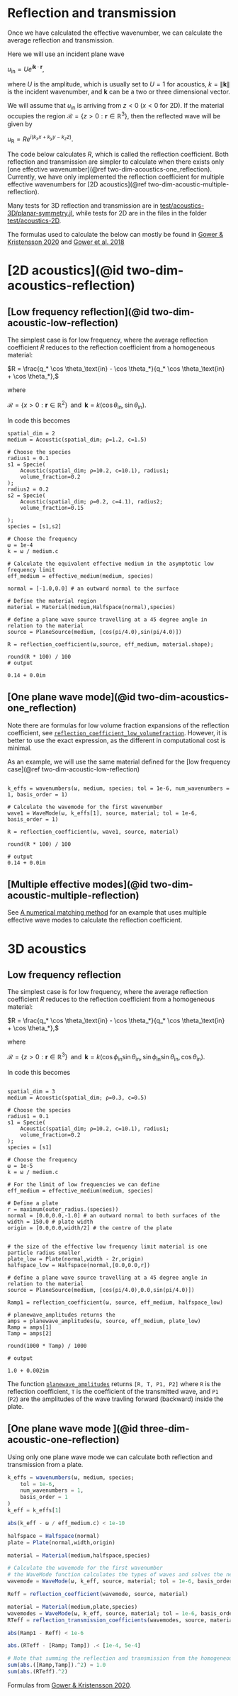 # Reflection and transmission

Once we have calculated the effective wavenumber, we can calculate the average reflection and transmission.

Here we will use an incident plane wave

$u_\text{in} = U e^{i \mathbf k \cdot \mathbf r},$

where $U$ is the amplitude, which is usually set to $U=1$ for acoustics, $k = \|\mathbf k\|$ is the incident wavenumber, and $\mathbf k$ can be a two or three dimensional vector.

We will assume that $u_\text{in}$ is arriving from $z<0$ ($x<0$ for 2D). If the material occupies the region $\mathcal R = \{ z>0 : \mathbf r \in \mathbb R^3\}$, then the reflected wave will be given by  

$u_\text{R} = R e^{i (k_x x + k_y y - k_z z)}.$

The code below calculates $R$, which is called the reflection coefficient. Both reflection and transmission are simpler to calculate when there exists only [one effective wavenumber](@ref two-dim-acoustics-one_reflection). Currently, we have only implemented the reflection coefficient for multiple effective wavenumbers for [2D acoustics](@ref two-dim-acoustic-multiple-reflection).

Many tests for 3D reflection and transmission are in [test/acoustics-3D/planar-symmetry.jl](../../../test/acoustics-3D/planar-symmetry.jl), while tests for 2D are in the files in the folder [test/acoustics-2D](../../../test/acoustics-2D).  

The formulas used to calculate the below can mostly be found in [Gower & Kristensson 2020](https://arxiv.org/pdf/2010.00934.pdf) and [Gower et al. 2018](https://arxiv.org/abs/1712.05427)

# [2D acoustics](@id two-dim-acoustics-reflection)

## [Low frequency reflection](@id two-dim-acoustic-low-reflection)

The simplest case is for low frequency, where the average reflection coefficient $R$ reduces to the reflection coefficient from a homogeneous material:

$R = \frac{q_* \cos \theta_\text{in} - \cos \theta_*}{q_* \cos \theta_\text{in} + \cos \theta_*},$

where

$\mathcal R = \{ x>0 : \mathbf r \in \mathbb R^2\}  \;\; \text{and} \;\; \mathbf k = k (\cos \theta_\text{in}, \sin \theta_\text{in}).$

In code this becomes

```jldoctest 2; setup = :(using EffectiveWaves)
spatial_dim = 2
medium = Acoustic(spatial_dim; ρ=1.2, c=1.5)

# Choose the species
radius1 = 0.1
s1 = Specie(
    Acoustic(spatial_dim; ρ=10.2, c=10.1), radius1;
    volume_fraction=0.2
);
radius2 = 0.2
s2 = Specie(
    Acoustic(spatial_dim; ρ=0.2, c=4.1), radius2;
    volume_fraction=0.15

);
species = [s1,s2]

# Choose the frequency
ω = 1e-4
k = ω / medium.c

# Calculate the equivalent effective medium in the asymptotic low frequency limit
eff_medium = effective_medium(medium, species)

normal = [-1.0,0.0] # an outward normal to the surface

# Define the material region
material = Material(medium,Halfspace(normal),species)

# define a plane wave source travelling at a 45 degree angle in relation to the material
source = PlaneSource(medium, [cos(pi/4.0),sin(pi/4.0)])

R = reflection_coefficient(ω,source, eff_medium, material.shape);

round(R * 100) / 100
# output

0.14 + 0.0im
```

## [One plane wave mode](@id two-dim-acoustics-one_reflection)

Note there are formulas for low volume fraction expansions of the reflection coefficient, see [`reflection_coefficient_low_volumefraction`](@ref). However, it is better to use the exact expression, as the different in computational cost is minimal.  

As an example, we will use the same material defined for the [low frequency case](@ref two-dim-acoustic-low-reflection)
```jldoctest 2

k_effs = wavenumbers(ω, medium, species; tol = 1e-6, num_wavenumbers = 1, basis_order = 1)

# Calculate the wavemode for the first wavenumber
wave1 = WaveMode(ω, k_effs[1], source, material; tol = 1e-6, basis_order = 1)

R = reflection_coefficient(ω, wave1, source, material)

round(R * 100) / 100

# output
0.14 + 0.0im
```

## [Multiple effective modes](@id two-dim-acoustic-multiple-reflection)

See [A numerical matching method](@ref) for an example that uses multiple effective wave modes to calculate the reflection coefficient.

# 3D acoustics

## Low frequency reflection

The simplest case is for low frequency, where the average reflection coefficient $R$ reduces to the reflection coefficient from a homogeneous material:

$R = \frac{q_* \cos \theta_\text{in} - \cos \theta_*}{q_* \cos \theta_\text{in} + \cos \theta_*},$

where

$\mathcal R = \{ z>0 : \mathbf r \in \mathbb R^3\} \;\; \text{and} \;\; \mathbf k = k (\cos \phi_\text{in} \sin \theta_\text{in}, \sin \phi_\text{in} \sin \theta_\text{in}, \cos \theta_\text{in}).$

In code this becomes
```jldoctest 2

spatial_dim = 3
medium = Acoustic(spatial_dim; ρ=0.3, c=0.5)

# Choose the species
radius1 = 0.1
s1 = Specie(
    Acoustic(spatial_dim; ρ=10.2, c=10.1), radius1;
    volume_fraction=0.2
);
species = [s1]

# Choose the frequency
ω = 1e-5
k = ω / medium.c

# For the limit of low frequencies we can define
eff_medium = effective_medium(medium, species)

# Define a plate
r = maximum(outer_radius.(species))
normal = [0.0,0.0,-1.0] # an outward normal to both surfaces of the
width = 150.0 # plate width
origin = [0.0,0.0,width/2] # the centre of the plate


# the size of the effective low frequency limit material is one particle radius smaller
plate_low = Plate(normal,width - 2r,origin)
halfspace_low = Halfspace(normal,[0.0,0.0,r])

# define a plane wave source travelling at a 45 degree angle in relation to the material
source = PlaneSource(medium, [cos(pi/4.0),0.0,sin(pi/4.0)])

Ramp1 = reflection_coefficient(ω, source, eff_medium, halfspace_low)

# planewave_amplitudes returns the
amps = planewave_amplitudes(ω, source, eff_medium, plate_low)
Ramp = amps[1]
Tamp = amps[2]

round(1000 * Tamp) / 1000

# output

1.0 + 0.002im
```
The function [`planewave_amplitudes`](@ref) returns `[R, T, P1, P2]` where `R` is the reflection coefficient, `T` is the coefficient of the transmitted wave, and `P1` (`P2`) are the amplitudes of the wave travling forward (backward) inside the plate.


## [One plane wave mode ](@id three-dim-acoustic-one-reflection)

Using only one plane wave mode we can calculate both reflection and transmission from a plate.

```julia 2
k_effs = wavenumbers(ω, medium, species;
    tol = 1e-6,
    num_wavenumbers = 1,
    basis_order = 1
)
k_eff = k_effs[1]

abs(k_eff - ω / eff_medium.c) < 1e-10

halfspace = Halfspace(normal)
plate = Plate(normal,width,origin)

material = Material(medium,halfspace,species)

# Calculate the wavemode for the first wavenumber
# the WaveMode function calculates the types of waves and solves the needed boundary conditions
wavemode = WaveMode(ω, k_eff, source, material; tol = 1e-6, basis_order = 1);

Reff = reflection_coefficient(wavemode, source, material)

material = Material(medium,plate,species)
wavemodes = WaveMode(ω, k_eff, source, material; tol = 1e-6, basis_order = 1);
RTeff = reflection_transmission_coefficients(wavemodes, source, material);

abs(Ramp1 - Reff) < 1e-6

abs.(RTeff - [Ramp; Tamp]) .< [1e-4, 5e-4]

# Note that summing the reflection and transmission from the homogeneous low frequency medium gives 1
sum(abs.([Ramp,Tamp]).^2) ≈ 1.0
sum(abs.(RTeff).^2)
```
Formulas from [Gower & Kristensson 2020](https://arxiv.org/pdf/2010.00934.pdf).
